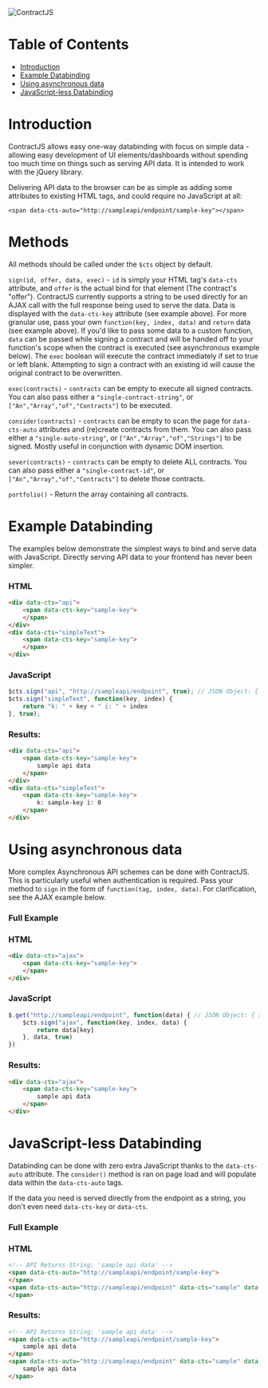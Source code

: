 ![ContractJS](http://i.imgur.com/cpZOSql.png)

Table of Contents
==

- [Introduction](#introduction)
- [Example Databinding](#example-databinding)
- [Using asynchronous data](#using-asynchronous-data)
- [JavaScript-less Databinding](#javascript-less-databinding)

Introduction
==

ContractJS allows easy one-way databinding with focus on simple data - allowing easy development of UI elements/dashboards without spending too much time on things such as serving API data. It is intended to work with the jQuery library.

Delivering API data to the browser can be as simple as adding some attributes to existing HTML tags, and could require no JavaScript at all:

`<span data-cts-auto="http://sampleapi/endpoint/sample-key"></span>`

# Methods

All methods should be called under the `$cts` object by default.

`sign(id, offer, data, exec)` - `id` is simply your HTML tag's `data-cts` attribute, and `offer` is the actual bind for that element (The contract's "offer"). ContractJS currently supports a string to be used directly for an AJAX call with the full response being used to serve the data. Data is displayed with the `data-cts-key` attribute (see example above). For more granular use, pass your own `function(key, index, data)` and `return` data (see example above). If you'd like to pass some data to a custom function, `data` can be passed while signing a contract and will be handed off to your function's scope when the contract is executed (see asynchronous example below). The `exec` boolean will execute the contract immediately if set to true or left blank. Attempting to sign a contract with an existing id will cause the original contract to be overwritten.

`exec(contracts)` - `contracts` can be empty to execute all signed contracts. You can also pass either a `"single-contract-string"`, or `["An","Array","of","Contracts"]` to be executed.

`consider(contracts)` - `contracts` can be empty to scan the page for `data-cts-auto` attributes and (re)create contracts from them. You can also pass either a `"single-auto-string"`, or `["An","Array","of","Strings"]` to be signed. Mostly useful in conjunction with dynamic DOM insertion.

`sever(contracts)` - `contracts` can be empty to delete ALL contracts. You can also pass either a `"single-contract-id"`, or `["An","Array","of","Contracts"]` to delete those contracts.

`portfolio()` - Return the array containing all contracts. 

Example Databinding
==

The examples below demonstrate the simplest ways to bind and serve data with JavaScript. Directly serving API data to your frontend has never been simpler.

### HTML
```html
<div data-cts="api">
    <span data-cts-key="sample-key">
    </span>
</div>
<div data-cts="simpleText">
    <span data-cts-key="sample-key">
    </span>
</div>
```

### JavaScript
```javascript
$cts.sign("api", "http://sampleapi/endpoint", true); // JSON Object: { sample-key: 'sample api data' }
$cts.sign("simpleText", function(key, index) { 
    return "k: " + key + " i: " + index 
}, true);
```

### Results:
```html
<div data-cts="api">
    <span data-cts-key="sample-key">
        sample api data
    </span>
</div>
<div data-cts="simpleText">
    <span data-cts-key="sample-key">
        k: sample-key i: 0
    </span>
</div>
```

Using asynchronous data
==

More complex Asynchronous API schemes can be done with ContractJS. This is particularly useful when authentication is required. Pass your method to ``sign`` in the form of `function(tag, index, data)`. For clarification, see the AJAX example below.

### Full Example

### HTML
```html
<div data-cts="ajax">
    <span data-cts-key="sample-key">
    </span>
</div>
```

### JavaScript
```javascript
$.get("http://sampleapi/endpoint", function(data) { // JSON Object: { sample-key: 'sample api data' }
    $cts.sign("ajax", function(key, index, data) {
        return data[key]
    }, data, true)
})
```

### Results:
```html
<div data-cts="ajax">
    <span data-cts-key="sample-key">
        sample api data
    </span>
</div>
```

JavaScript-less Databinding
==

Databinding can be done with zero extra JavaScript thanks to the `data-cts-auto` attribute. The `consider()` method is ran on page load and will populate data within the `data-cts-auto` tags. 

If the data you need is served directly from the endpoint as a string, you don't even need `data-cts-key` or `data-cts`.

### Full Example

### HTML
```html
<!-- API Returns String: 'sample api data' -->
<span data-cts-auto="http://sampleapi/endpoint/sample-key"> 
</span>
<span data-cts-auto="http://sampleapi/endpoint" data-cts="sample" data-cts-key="sample-key"> 
</span>
```

### Results:
```html
<!-- API Returns String: 'sample api data' -->
<span data-cts-auto="http://sampleapi/endpoint/sample-key"> 
    sample api data
</span>
<span data-cts-auto="http://sampleapi/endpoint" data-cts="sample" data-cts-key="sample-key"> 
    sample api data
</span>
```